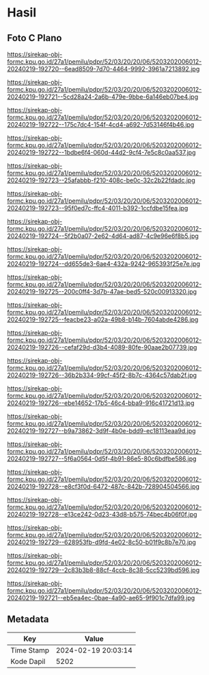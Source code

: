 # Hasil

## Foto C Plano

https://sirekap-obj-formc.kpu.go.id/27a1/pemilu/pdpr/52/03/20/20/06/5203202006012-20240219-192720--6ead8509-7d70-4464-9992-3961a7213892.jpg

https://sirekap-obj-formc.kpu.go.id/27a1/pemilu/pdpr/52/03/20/20/06/5203202006012-20240219-192721--5cd28a24-2a6b-479e-9bbe-6a146eb07be4.jpg

https://sirekap-obj-formc.kpu.go.id/27a1/pemilu/pdpr/52/03/20/20/06/5203202006012-20240219-192722--175c7dc4-154f-4cd4-a692-7d53146f4b46.jpg

https://sirekap-obj-formc.kpu.go.id/27a1/pemilu/pdpr/52/03/20/20/06/5203202006012-20240219-192722--1bdbe6f4-060d-44d2-9cf4-7e5c8c0aa537.jpg

https://sirekap-obj-formc.kpu.go.id/27a1/pemilu/pdpr/52/03/20/20/06/5203202006012-20240219-192723--25afabbb-f210-408c-be0c-32c2b22fdadc.jpg

https://sirekap-obj-formc.kpu.go.id/27a1/pemilu/pdpr/52/03/20/20/06/5203202006012-20240219-192723--95f0ed7c-ffc4-4011-b392-1ccfdbe15fea.jpg

https://sirekap-obj-formc.kpu.go.id/27a1/pemilu/pdpr/52/03/20/20/06/5203202006012-20240219-192724--5f2b0a07-2e62-4d64-ad87-4c9e96e6f8b5.jpg

https://sirekap-obj-formc.kpu.go.id/27a1/pemilu/pdpr/52/03/20/20/06/5203202006012-20240219-192724--dd655de3-6ae4-432a-9242-965393f25e7e.jpg

https://sirekap-obj-formc.kpu.go.id/27a1/pemilu/pdpr/52/03/20/20/06/5203202006012-20240219-192725--200c0ff4-3d7b-47ae-bed5-520c00913320.jpg

https://sirekap-obj-formc.kpu.go.id/27a1/pemilu/pdpr/52/03/20/20/06/5203202006012-20240219-192725--feacbe23-a02a-49b8-b14b-7604abde4286.jpg

https://sirekap-obj-formc.kpu.go.id/27a1/pemilu/pdpr/52/03/20/20/06/5203202006012-20240219-192726--cefaf29d-d3b4-4089-80fe-90aae2b07739.jpg

https://sirekap-obj-formc.kpu.go.id/27a1/pemilu/pdpr/52/03/20/20/06/5203202006012-20240219-192726--36b2b334-99cf-45f2-8b7c-4364c57dab2f.jpg

https://sirekap-obj-formc.kpu.go.id/27a1/pemilu/pdpr/52/03/20/20/06/5203202006012-20240219-192726--ebe14652-17b5-46c4-bba9-916c41721d13.jpg

https://sirekap-obj-formc.kpu.go.id/27a1/pemilu/pdpr/52/03/20/20/06/5203202006012-20240219-192727--b9a73862-3d9f-4b0e-bdd9-ec18113eaa9d.jpg

https://sirekap-obj-formc.kpu.go.id/27a1/pemilu/pdpr/52/03/20/20/06/5203202006012-20240219-192727--5f6a0564-0d5f-4b91-86e5-80c6bdfbe586.jpg

https://sirekap-obj-formc.kpu.go.id/27a1/pemilu/pdpr/52/03/20/20/06/5203202006012-20240219-192728--e8cf3f0d-6472-487c-842b-728904504566.jpg

https://sirekap-obj-formc.kpu.go.id/27a1/pemilu/pdpr/52/03/20/20/06/5203202006012-20240219-192728--e13ce242-0d23-43d8-b575-74bec4b06f0f.jpg

https://sirekap-obj-formc.kpu.go.id/27a1/pemilu/pdpr/52/03/20/20/06/5203202006012-20240219-192729--628953fb-d9fd-4e02-8c50-b01f9c8b7e70.jpg

https://sirekap-obj-formc.kpu.go.id/27a1/pemilu/pdpr/52/03/20/20/06/5203202006012-20240219-192729--2c83b3b8-88cf-4ccb-8c38-5cc5239bd596.jpg

https://sirekap-obj-formc.kpu.go.id/27a1/pemilu/pdpr/52/03/20/20/06/5203202006012-20240219-192721--eb5ea4ec-0bae-4a90-ae65-9f901c7dfa99.jpg


## Metadata

| Key        | Value               |
| ---------- | ------------------- |
| Time Stamp | 2024-02-19 20:03:14 |
| Kode Dapil | 5202                |



